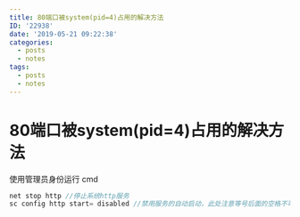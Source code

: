 ```yaml
---
title: 80端口被system(pid=4)占用的解决方法
ID: '22938'
date: '2019-05-21 09:22:38'
categories:
  - posts
  - notes
tags:
  - posts
  - notes
---
```


# 80端口被system(pid=4)占用的解决方法

使用管理员身份运行 cmd

``` js 
net stop http //停止系统http服务
sc config http start= disabled //禁用服务的自动启动，此处注意等号后面的空格不可少
```
 
 
 
 
 
 
